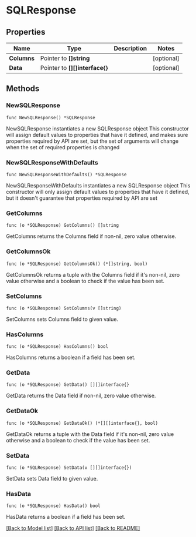 # SQLResponse

## Properties

Name | Type | Description | Notes
------------ | ------------- | ------------- | -------------
**Columns** | Pointer to **[]string** |  | [optional] 
**Data** | Pointer to **[][]interface{}** |  | [optional] 

## Methods

### NewSQLResponse

`func NewSQLResponse() *SQLResponse`

NewSQLResponse instantiates a new SQLResponse object
This constructor will assign default values to properties that have it defined,
and makes sure properties required by API are set, but the set of arguments
will change when the set of required properties is changed

### NewSQLResponseWithDefaults

`func NewSQLResponseWithDefaults() *SQLResponse`

NewSQLResponseWithDefaults instantiates a new SQLResponse object
This constructor will only assign default values to properties that have it defined,
but it doesn't guarantee that properties required by API are set

### GetColumns

`func (o *SQLResponse) GetColumns() []string`

GetColumns returns the Columns field if non-nil, zero value otherwise.

### GetColumnsOk

`func (o *SQLResponse) GetColumnsOk() (*[]string, bool)`

GetColumnsOk returns a tuple with the Columns field if it's non-nil, zero value otherwise
and a boolean to check if the value has been set.

### SetColumns

`func (o *SQLResponse) SetColumns(v []string)`

SetColumns sets Columns field to given value.

### HasColumns

`func (o *SQLResponse) HasColumns() bool`

HasColumns returns a boolean if a field has been set.

### GetData

`func (o *SQLResponse) GetData() [][]interface{}`

GetData returns the Data field if non-nil, zero value otherwise.

### GetDataOk

`func (o *SQLResponse) GetDataOk() (*[][]interface{}, bool)`

GetDataOk returns a tuple with the Data field if it's non-nil, zero value otherwise
and a boolean to check if the value has been set.

### SetData

`func (o *SQLResponse) SetData(v [][]interface{})`

SetData sets Data field to given value.

### HasData

`func (o *SQLResponse) HasData() bool`

HasData returns a boolean if a field has been set.


[[Back to Model list]](../README.md#documentation-for-models) [[Back to API list]](../README.md#documentation-for-api-endpoints) [[Back to README]](../README.md)


